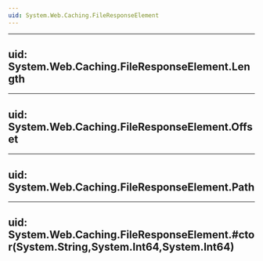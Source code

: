 ```yaml
---
uid: System.Web.Caching.FileResponseElement
---
```


---
uid: System.Web.Caching.FileResponseElement.Length
---

---
uid: System.Web.Caching.FileResponseElement.Offset
---

---
uid: System.Web.Caching.FileResponseElement.Path
---

---
uid: System.Web.Caching.FileResponseElement.#ctor(System.String,System.Int64,System.Int64)
---
